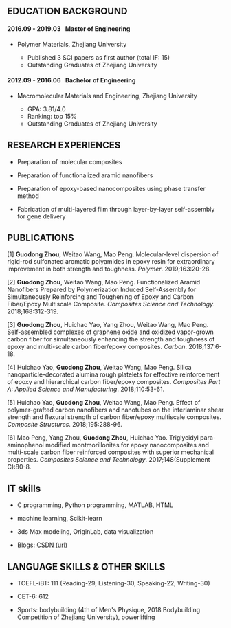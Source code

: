 ## EDUCATION BACKGROUND

#### 2016.09 - 2019.03 &ensp;Master of Engineering

* Polymer Materials, Zhejiang University

  * Published 3 SCI papers as first author (total IF: 15)
  *	Outstanding Graduates of Zhejiang University

#### 2012.09 - 2016.06 &ensp;Bachelor of Engineering

* Macromolecular Materials and Engineering, Zhejiang University

  *	GPA: 3.81/4.0
  * Ranking: top 15%
  *	Outstanding Graduates of Zhejiang University

## RESEARCH EXPERIENCES

* Preparation of molecular composites

*	Preparation of functionalized aramid nanofibers

*	Preparation of epoxy-based nanocomposites using phase transfer method

*	Fabrication of multi-layered film through layer-by-layer self-assembly for gene delivery

## PUBLICATIONS

[1] <b>Guodong Zhou</b>, Weitao Wang, Mao Peng. Molecular-level dispersion of rigid-rod sulfonated aromatic polyamides in epoxy resin for extraordinary improvement in both strength and toughness. *Polymer*. 2019;163:20-28.

[2] <b>Guodong Zhou</b>, Weitao Wang, Mao Peng. Functionalized Aramid Nanofibers Prepared by Polymerization Induced Self-Assembly for Simultaneously Reinforcing and Toughening of Epoxy and Carbon Fiber/Epoxy Multiscale Composite. *Composites Science and Technology*. 2018;168:312-319.

[3] <b>Guodong Zhou</b>, Huichao Yao, Yang Zhou, Weitao Wang, Mao Peng. Self-assembled complexes of graphene oxide and oxidized vapor-grown carbon fiber for simultaneously enhancing the strength and toughness of epoxy and multi-scale carbon fiber/epoxy composites. *Carbon*. 2018;137:6-18.

[4] Huichao Yao, <b>Guodong Zhou</b>, Weitao Wang, Mao Peng. Silica nanoparticle-decorated alumina rough platelets for effective reinforcement of epoxy and hierarchical carbon fiber/epoxy composites. *Composites Part A: Applied Science and Manufacturing*. 2018;110:53-61.

[5] Huichao Yao, <b>Guodong Zhou</b>, Weitao Wang, Mao Peng. Effect of polymer-grafted carbon nanofibers and nanotubes on the interlaminar shear strength and flexural strength of carbon fiber/epoxy multiscale composites. *Composite Structures*. 2018;195:288-96.

[6] Mao Peng, Yang Zhou, <b>Guodong Zhou</b>, Huichao Yao. Triglycidyl para-aminophenol modified montmorillonites for epoxy nanocomposites and multi-scale carbon fiber reinforced composites with superior mechanical properties. *Composites Science and Technology*. 2017;148(Supplement C):80-8.

## IT skills

* C programming, Python programming, MATLAB, HTML

* machine learning, Scikit-learn

* 3ds Max modeling, OriginLab, data visualization

* Blogs: <a href='https://blog.csdn.net/weixin_43957391'>CSDN (url)</a>

## LANGUAGE SKILLS & OTHER SKILLS

* TOEFL-iBT: 111 (Reading-29, Listening-30, Speaking-22, Writing-30)

* CET-6: 612

* Sports: bodybuilding (4th of Men's Physique, 2018 Bodybuilding Competition of Zhejiang University), powerlifting
